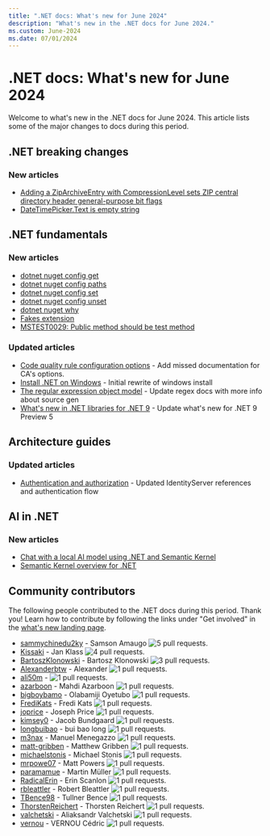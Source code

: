 ```yaml
---
title: ".NET docs: What's new for June 2024"
description: "What's new in the .NET docs for June 2024."
ms.custom: June-2024
ms.date: 07/01/2024
---
```


# .NET docs: What's new for June 2024

Welcome to what's new in the .NET docs for June 2024. This article lists some of the major changes to docs during this period.

## .NET breaking changes

### New articles

- [Adding a ZipArchiveEntry with CompressionLevel sets ZIP central directory header general-purpose bit flags](../core/compatibility/core-libraries/9.0/compressionlevel-bits.md)
- [DateTimePicker.Text is empty string](../core/compatibility/windows-forms/8.0/datetimepicker-text.md)

## .NET fundamentals

### New articles

- [dotnet nuget config get](../core/tools/dotnet-nuget-config-get.md)
- [dotnet nuget config paths](../core/tools/dotnet-nuget-config-paths.md)
- [dotnet nuget config set](../core/tools/dotnet-nuget-config-set.md)
- [dotnet nuget config unset](../core/tools/dotnet-nuget-config-unset.md)
- [dotnet nuget why](../core/tools/dotnet-nuget-why.md)
- [Fakes extension](../core/testing/unit-testing-platform-extensions-fakes.md)
- [MSTEST0029: Public method should be test method](../core/testing/mstest-analyzers/mstest0029.md)

### Updated articles

- [Code quality rule configuration options](../fundamentals/code-analysis/code-quality-rule-options.md) - Add missed documentation for CA's options.
- [Install .NET on Windows](../core/install/windows.md) - Initial rewrite of windows install
- [The regular expression object model](../standard/base-types/the-regular-expression-object-model.md) - Update regex docs with more info about source gen
- [What's new in .NET libraries for .NET 9](../core/whats-new/dotnet-9/libraries.md) - Update what's new for .NET 9 Preview 5

## Architecture guides

### Updated articles

- [Authentication and authorization](../architecture/maui/authentication-and-authorization.md) - Updated IdentityServer references and authentication flow

## AI in .NET

### New articles

- [Chat with a local AI model using .NET and Semantic Kernel](../ai/quickstarts/quickstart-local-ai.md)
- [Semantic Kernel overview for .NET](../ai/semantic-kernel-dotnet-overview.md)

## Community contributors

The following people contributed to the .NET docs during this period. Thank you! Learn how to contribute by following the links under "Get involved" in the [what's new landing page](index.yml).

- [sammychinedu2ky](https://github.com/sammychinedu2ky) - Samson Amaugo ![5 pull requests.](https://img.shields.io/badge/Merged%20Pull%20Requests-5-green)
- [Kissaki](https://github.com/Kissaki) - Jan Klass ![4 pull requests.](https://img.shields.io/badge/Merged%20Pull%20Requests-4-green)
- [BartoszKlonowski](https://github.com/BartoszKlonowski) - Bartosz Klonowski ![3 pull requests.](https://img.shields.io/badge/Merged%20Pull%20Requests-3-green)
- [Alexanderbtw](https://github.com/Alexanderbtw) - Alexander ![1 pull requests.](https://img.shields.io/badge/Merged%20Pull%20Requests-1-green)
- [ali50m](https://github.com/ali50m) -  ![1 pull requests.](https://img.shields.io/badge/Merged%20Pull%20Requests-1-green)
- [azarboon](https://github.com/azarboon) - Mahdi Azarboon ![1 pull requests.](https://img.shields.io/badge/Merged%20Pull%20Requests-1-green)
- [bigboybamo](https://github.com/bigboybamo) - Olabamiji Oyetubo ![1 pull requests.](https://img.shields.io/badge/Merged%20Pull%20Requests-1-green)
- [FrediKats](https://github.com/FrediKats) - Fredi Kats ![1 pull requests.](https://img.shields.io/badge/Merged%20Pull%20Requests-1-green)
- [joprice](https://github.com/joprice) - Joseph Price ![1 pull requests.](https://img.shields.io/badge/Merged%20Pull%20Requests-1-green)
- [kimsey0](https://github.com/kimsey0) - Jacob Bundgaard ![1 pull requests.](https://img.shields.io/badge/Merged%20Pull%20Requests-1-green)
- [longbuibao](https://github.com/longbuibao) - bui bao long ![1 pull requests.](https://img.shields.io/badge/Merged%20Pull%20Requests-1-green)
- [m3nax](https://github.com/m3nax) - Manuel Menegazzo ![1 pull requests.](https://img.shields.io/badge/Merged%20Pull%20Requests-1-green)
- [matt-gribben](https://github.com/matt-gribben) - Matthew Gribben ![1 pull requests.](https://img.shields.io/badge/Merged%20Pull%20Requests-1-green)
- [michaelstonis](https://github.com/michaelstonis) - Michael Stonis ![1 pull requests.](https://img.shields.io/badge/Merged%20Pull%20Requests-1-green)
- [mrpowe07](https://github.com/mrpowe07) - Matt Powers ![1 pull requests.](https://img.shields.io/badge/Merged%20Pull%20Requests-1-green)
- [paramamue](https://github.com/paramamue) - Martin Müller ![1 pull requests.](https://img.shields.io/badge/Merged%20Pull%20Requests-1-green)
- [RadicalErin](https://github.com/RadicalErin) - Erin Scanlon ![1 pull requests.](https://img.shields.io/badge/Merged%20Pull%20Requests-1-green)
- [rbleattler](https://github.com/rbleattler) - Robert Bleattler ![1 pull requests.](https://img.shields.io/badge/Merged%20Pull%20Requests-1-green)
- [TBence98](https://github.com/TBence98) - Tullner Bence ![1 pull requests.](https://img.shields.io/badge/Merged%20Pull%20Requests-1-green)
- [ThorstenReichert](https://github.com/ThorstenReichert) - Thorsten Reichert ![1 pull requests.](https://img.shields.io/badge/Merged%20Pull%20Requests-1-green)
- [valchetski](https://github.com/valchetski) - Aliaksandr Valchetski ![1 pull requests.](https://img.shields.io/badge/Merged%20Pull%20Requests-1-green)
- [vernou](https://github.com/vernou) - VERNOU Cédric ![1 pull requests.](https://img.shields.io/badge/Merged%20Pull%20Requests-1-green)
